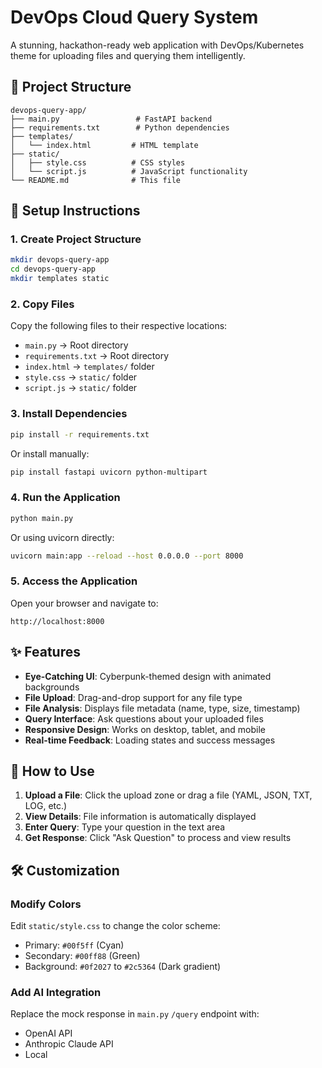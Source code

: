 # DevOps Cloud Query System

A stunning, hackathon-ready web application with DevOps/Kubernetes theme for uploading files and querying them intelligently.

## 📁 Project Structure

```
devops-query-app/
├── main.py                 # FastAPI backend
├── requirements.txt        # Python dependencies
├── templates/
│   └── index.html         # HTML template
├── static/
│   ├── style.css          # CSS styles
│   └── script.js          # JavaScript functionality
└── README.md              # This file
```

## 🚀 Setup Instructions

### 1. Create Project Structure

```bash
mkdir devops-query-app
cd devops-query-app
mkdir templates static
```

### 2. Copy Files

Copy the following files to their respective locations:
- `main.py` → Root directory
- `requirements.txt` → Root directory
- `index.html` → `templates/` folder
- `style.css` → `static/` folder
- `script.js` → `static/` folder

### 3. Install Dependencies

```bash
pip install -r requirements.txt
```

Or install manually:
```bash
pip install fastapi uvicorn python-multipart
```

### 4. Run the Application

```bash
python main.py
```

Or using uvicorn directly:
```bash
uvicorn main:app --reload --host 0.0.0.0 --port 8000
```

### 5. Access the Application

Open your browser and navigate to:
```
http://localhost:8000
```

## ✨ Features

- **Eye-Catching UI**: Cyberpunk-themed design with animated backgrounds
- **File Upload**: Drag-and-drop support for any file type
- **File Analysis**: Displays file metadata (name, type, size, timestamp)
- **Query Interface**: Ask questions about your uploaded files
- **Responsive Design**: Works on desktop, tablet, and mobile
- **Real-time Feedback**: Loading states and success messages

## 🎯 How to Use

1. **Upload a File**: Click the upload zone or drag a file (YAML, JSON, TXT, LOG, etc.)
2. **View Details**: File information is automatically displayed
3. **Enter Query**: Type your question in the text area
4. **Get Response**: Click "Ask Question" to process and view results

## 🛠️ Customization

### Modify Colors
Edit `static/style.css` to change the color scheme:
- Primary: `#00f5ff` (Cyan)
- Secondary: `#00ff88` (Green)
- Background: `#0f2027` to `#2c5364` (Dark gradient)

### Add AI Integration
Replace the mock response in `main.py` `/query` endpoint with:
- OpenAI API
- Anthropic Claude API
- Local